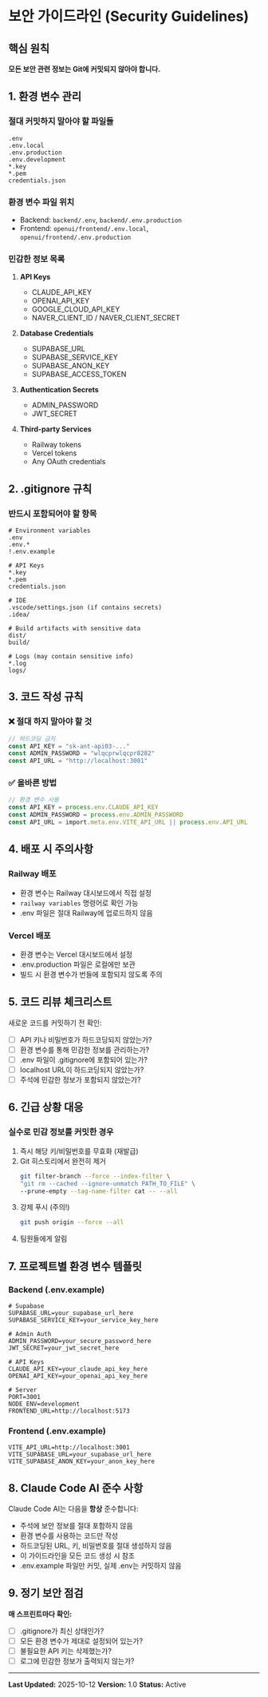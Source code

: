 # 보안 가이드라인 (Security Guidelines)

## 핵심 원칙

**모든 보안 관련 정보는 Git에 커밋되지 않아야 합니다.**

## 1. 환경 변수 관리

### 절대 커밋하지 말아야 할 파일들
```
.env
.env.local
.env.production
.env.development
*.key
*.pem
credentials.json
```

### 환경 변수 파일 위치
- Backend: `backend/.env`, `backend/.env.production`
- Frontend: `openui/frontend/.env.local`, `openui/frontend/.env.production`

### 민감한 정보 목록
1. **API Keys**
   - CLAUDE_API_KEY
   - OPENAI_API_KEY
   - GOOGLE_CLOUD_API_KEY
   - NAVER_CLIENT_ID / NAVER_CLIENT_SECRET

2. **Database Credentials**
   - SUPABASE_URL
   - SUPABASE_SERVICE_KEY
   - SUPABASE_ANON_KEY
   - SUPABASE_ACCESS_TOKEN

3. **Authentication Secrets**
   - ADMIN_PASSWORD
   - JWT_SECRET

4. **Third-party Services**
   - Railway tokens
   - Vercel tokens
   - Any OAuth credentials

## 2. .gitignore 규칙

### 반드시 포함되어야 할 항목
```gitignore
# Environment variables
.env
.env.*
!.env.example

# API Keys
*.key
*.pem
credentials.json

# IDE
.vscode/settings.json (if contains secrets)
.idea/

# Build artifacts with sensitive data
dist/
build/

# Logs (may contain sensitive info)
*.log
logs/
```

## 3. 코드 작성 규칙

### ❌ 절대 하지 말아야 할 것
```typescript
// 하드코딩 금지
const API_KEY = "sk-ant-api03-..."
const ADMIN_PASSWORD = "wlqcprwlqcpr8282"
const API_URL = "http://localhost:3001"
```

### ✅ 올바른 방법
```typescript
// 환경 변수 사용
const API_KEY = process.env.CLAUDE_API_KEY
const ADMIN_PASSWORD = process.env.ADMIN_PASSWORD
const API_URL = import.meta.env.VITE_API_URL || process.env.API_URL
```

## 4. 배포 시 주의사항

### Railway 배포
- 환경 변수는 Railway 대시보드에서 직접 설정
- `railway variables` 명령어로 확인 가능
- .env 파일은 절대 Railway에 업로드하지 않음

### Vercel 배포
- 환경 변수는 Vercel 대시보드에서 설정
- .env.production 파일은 로컬에만 보관
- 빌드 시 환경 변수가 번들에 포함되지 않도록 주의

## 5. 코드 리뷰 체크리스트

새로운 코드를 커밋하기 전 확인:
- [ ] API 키나 비밀번호가 하드코딩되지 않았는가?
- [ ] 환경 변수를 통해 민감한 정보를 관리하는가?
- [ ] .env 파일이 .gitignore에 포함되어 있는가?
- [ ] localhost URL이 하드코딩되지 않았는가?
- [ ] 주석에 민감한 정보가 포함되지 않았는가?

## 6. 긴급 상황 대응

### 실수로 민감 정보를 커밋한 경우
1. 즉시 해당 키/비밀번호를 무효화 (재발급)
2. Git 히스토리에서 완전히 제거
   ```bash
   git filter-branch --force --index-filter \
   "git rm --cached --ignore-unmatch PATH_TO_FILE" \
   --prune-empty --tag-name-filter cat -- --all
   ```
3. 강제 푸시 (주의!)
   ```bash
   git push origin --force --all
   ```
4. 팀원들에게 알림

## 7. 프로젝트별 환경 변수 템플릿

### Backend (.env.example)
```env
# Supabase
SUPABASE_URL=your_supabase_url_here
SUPABASE_SERVICE_KEY=your_service_key_here

# Admin Auth
ADMIN_PASSWORD=your_secure_password_here
JWT_SECRET=your_jwt_secret_here

# API Keys
CLAUDE_API_KEY=your_claude_api_key_here
OPENAI_API_KEY=your_openai_api_key_here

# Server
PORT=3001
NODE_ENV=development
FRONTEND_URL=http://localhost:5173
```

### Frontend (.env.example)
```env
VITE_API_URL=http://localhost:3001
VITE_SUPABASE_URL=your_supabase_url_here
VITE_SUPABASE_ANON_KEY=your_anon_key_here
```

## 8. Claude Code AI 준수 사항

Claude Code AI는 다음을 **항상** 준수합니다:
- 주석에 보안 정보를 절대 포함하지 않음
- 환경 변수를 사용하는 코드만 작성
- 하드코딩된 URL, 키, 비밀번호를 절대 생성하지 않음
- 이 가이드라인을 모든 코드 생성 시 참조
- .env.example 파일만 커밋, 실제 .env는 커밋하지 않음

## 9. 정기 보안 점검

**매 스프린트마다 확인:**
- [ ] .gitignore가 최신 상태인가?
- [ ] 모든 환경 변수가 제대로 설정되어 있는가?
- [ ] 불필요한 API 키는 삭제했는가?
- [ ] 로그에 민감한 정보가 출력되지 않는가?

---

**Last Updated:** 2025-10-12
**Version:** 1.0
**Status:** Active
